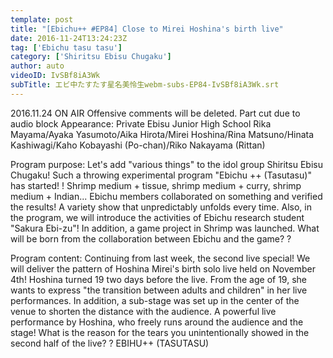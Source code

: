 ```yaml
---
template: post
title: "[Ebichu++ #EP84] Close to Mirei Hoshina's birth live"
date: 2016-11-24T13:24:23Z
tag: ['Ebichu tasu tasu']
category: ['Shiritsu Ebisu Chugaku']
author: auto 
videoID: IvSBf8iA3Wk
subTitle: エビ中たすたす星名美怜生webm-subs-EP84-IvSBf8iA3Wk.srt
---
```

2016.11.24 ON AIR
Offensive comments will be deleted. Part cut due to audio block
Appearance: Private Ebisu Junior High School
Rika Mayama/Ayaka Yasumoto/Aika Hirota/Mirei Hoshina/Rina Matsuno/Hinata Kashiwagi/Kaho Kobayashi (Po-chan)/Riko Nakayama (Rittan)

Program purpose: Let's add "various things" to the idol group Shiritsu Ebisu Chugaku! Such a throwing experimental program "Ebichu ++ (Tasutasu)" has started! !
Shrimp medium + tissue, shrimp medium + curry, shrimp medium + Indian... Ebichu members collaborated on something and verified the results!
A variety show that unpredictably unfolds every time.
Also, in the program, we will introduce the activities of Ebichu research student "Sakura Ebi-zu"!
In addition, a game project in Shrimp was launched. What will be born from the collaboration between Ebichu and the game? ?

Program content: Continuing from last week, the second live special! We will deliver the pattern of Hoshina Mirei's birth solo live held on November 4th! Hoshina turned 19 two days before the live. From the age of 19, she wants to express "the transition between adults and children" in her live performances. In addition, a sub-stage was set up in the center of the venue to shorten the distance with the audience. A powerful live performance by Hoshina, who freely runs around the audience and the stage! What is the reason for the tears you unintentionally showed in the second half of the live? ?
EBIHU++ (TASUTASU)

